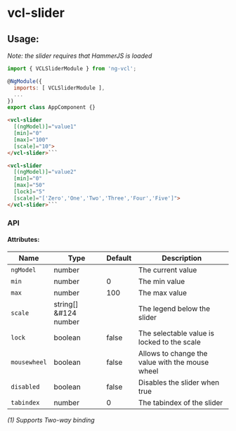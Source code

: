 # vcl-slider

## Usage:

_Note: the slider requires that HammerJS is loaded_

```js
import { VCLSliderModule } from 'ng-vcl';

@NgModule({
  imports: [ VCLSliderModule ],
  ...
})
export class AppComponent {}
```

```html
<vcl-slider 
  [(ngModel)]="value1" 
  [min]="0" 
  [max]="100" 
  [scale]="10">
</vcl-slider>```
```

```html
<vcl-slider 
  [(ngModel)]="value2" 
  [min]="0" 
  [max]="50" 
  [lock]="5" 
  [scale]="['Zero','One','Two','Three','Four','Five']">
</vcl-slider>```
```

### API 

#### Attributes:

| Name                | Type                   | Default            | Description
| ------------        | -----------            | ------------------ |--------------
| `ngModel`           | number                 |                    | The current value
| `min`               | number                 | 0                  | The min value
| `max`               | number                 | 100                | The max value
| `scale`             | string[] &#124 number  |                    | The legend below the slider
| `lock`              | boolean                | false              | The selectable value is locked to the scale
| `mousewheel`        | boolean                | false              | Allows to change the value with the mouse wheel
| `disabled`          | boolean                | false              | Disables the slider when true
| `tabindex`          | number                 | 0                  | The tabindex of the slider

*(1) Supports Two-way binding*

